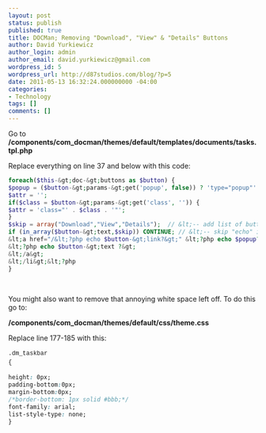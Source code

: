 ```yaml
---
layout: post
status: publish
published: true
title: DOCMan; Removing "Download", "View" & "Details" Buttons
author: David Yurkiewicz
author_login: admin
author_email: david.yurkiewicz@gmail.com
wordpress_id: 5
wordpress_url: http://d87studios.com/blog/?p=5
date: 2011-05-13 16:32:24.000000000 -04:00
categories:
- Technology
tags: []
comments: []
---
```

Go to <strong>/components/com_docman/themes/default/templates/documents/tasks.tpl.php</strong>

Replace everything on line 37 and below with this code:
```php
foreach($this-&gt;doc-&gt;buttons as $button) {
$popup = ($button-&gt;params-&gt;get('popup', false)) ? 'type="popup"' : '';
$attr = '';
if($class = $button-&gt;params-&gt;get('class', '')) {
$attr = 'class="' . $class . '"';
}
$skip = array("Download","View","Details");  // &lt;-- add list of buttons
if (in_array($button-&gt;text,$skip)) CONTINUE; // &lt;-- skip "echo" if in list    ?&gt;&lt;li &lt;?php echo $attr?&gt;&gt;
&lt;a href="/&lt;?php echo $button-&gt;link?&gt;" &lt;?php echo $popup?&gt;&gt;
&lt;?php echo $button-&gt;text ?&gt;
&lt;/a&gt;
&lt;/li&gt;&lt;?php
}
```
&nbsp;

You might also want to remove that annoying white space left off. To do this go to:

<strong>/components/com_docman/themes/default/css/theme.css</strong>

Replace line 177-185 with this:

<span style="font-family: Consolas, Monaco, 'Courier New', Courier, monospace; font-size: 12px; line-height: 18px; white-space: pre;">.dm_taskbar {</span>
```css
height: 0px;
padding-bottom:0px;
margin-bottom:0px;
/*border-bottom: 1px solid #bbb;*/
font-family: arial;
list-style-type: none;
}
```
